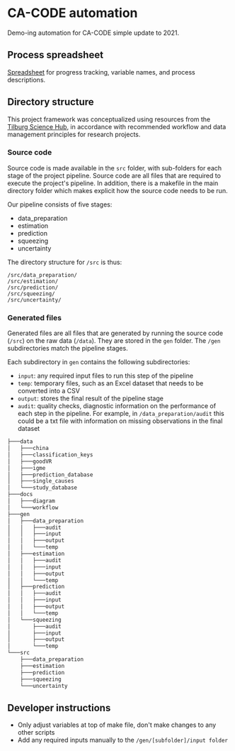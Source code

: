 # CA-CODE automation

Demo-ing automation for CA-CODE simple update to 2021.

## Process spreadsheet

[Spreadsheet](https://docs.google.com/spreadsheets/d/1Yi904nUtTaoQu0HJcjPuPzmXdDtzOLPuktkfNjG4a2k/edit#gid=484739312) for progress tracking, variable names, and process descriptions.

## Directory structure

This project framework was conceptualized using resources from the [Tilburg Science Hub](https://tilburgsciencehub.com/), in accordance with recommended workflow and data management principles for research projects.

### Source code

Source code is made available in the `src` folder, with sub-folders for each stage of the project pipeline. Source code are all files that are required to execute the project's pipeline. In addition, there is a makefile in the main directory folder which makes explicit how the source code needs to be run.

Our pipeline consists of five stages:

-   data_preparation
-   estimation
-   prediction
-   squeezing
-   uncertainty

The directory structure for `/src` is thus:

    /src/data_preparation/
    /src/estimation/
    /src/prediction/
    /src/squeezing/
    /src/uncertainty/

### Generated files

Generated files are all files that are generated by running the source code (`/src`) on the raw data (`/data`). They are stored in the `gen` folder. The `/gen` subdirectories match the pipeline stages.

Each subdirectory in `gen` contains the following subdirectories:

-   `input`: any required input files to run this step of the pipeline
-   `temp`: temporary files, such as an Excel dataset that needs to be converted into a CSV
-   `output`: stores the final result of the pipeline stage
-   `audit`: quality checks, diagnostic information on the performance of each step in the pipeline. For example, in `/data_preparation/audit` this could be a txt file with information on missing observations in the final dataset

``` bash
├───data
│   ├───china
│   ├───classification_keys
│   ├───goodVR
│   ├───igme
│   ├───prediction_database
│   ├───single_causes
│   └───study_database
├───docs
│   ├───diagram
│   └───workflow
├───gen
│   ├───data_preparation
│   │   ├───audit
│   │   ├───input
│   │   ├───output
│   │   └───temp
│   ├───estimation
│   │   ├───audit
│   │   ├───input
│   │   ├───output
│   │   └───temp
│   ├───prediction
│   │   ├───audit
│   │   ├───input
│   │   ├───output
│   │   └───temp
│   └───squeezing
│       ├───audit
│       ├───input
│       ├───output
│       └───temp
└───src
    ├───data_preparation
    ├───estimation
    ├───prediction
    ├───squeezing
    └───uncertainty
```

## Developer instructions

-   Only adjust variables at top of make file, don't make changes to any other scripts
-   Add any required inputs manually to the `/gen/[subfolder]/input folder`
